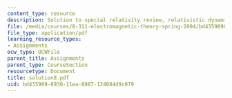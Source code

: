 ```yaml
---
content_type: resource
description: Solution to special relativity review, relativistic dynamics.
file: /media/courses/8-311-electromagnetic-theory-spring-2004/bd435989893011ea8087124084d9c079_solution8.pdf
file_type: application/pdf
learning_resource_types:
- Assignments
ocw_type: OCWFile
parent_title: Assignments
parent_type: CourseSection
resourcetype: Document
title: solution8.pdf
uid: bd435989-8930-11ea-8087-124084d9c079
---
```

